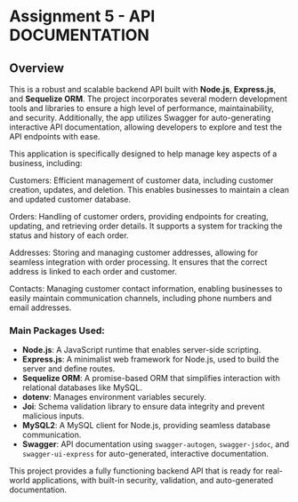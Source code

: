 # Assignment 5 - API DOCUMENTATION

## Overview

This is a robust and scalable backend API built with **Node.js**, **Express.js**, and **Sequelize ORM**. The project incorporates several modern development tools and libraries to ensure a high level of performance, maintainability, and security. Additionally, the app utilizes Swagger for auto-generating interactive API documentation, allowing developers to explore and test the API endpoints with ease.

This application is specifically designed to help manage key aspects of a business, including:

Customers: Efficient management of customer data, including customer creation, updates, and deletion. This enables businesses to maintain a clean and updated customer database.

Orders: Handling of customer orders, providing endpoints for creating, updating, and retrieving order details. It supports a system for tracking the status and history of each order.

Addresses: Storing and managing customer addresses, allowing for seamless integration with order processing. It ensures that the correct address is linked to each order and customer.

Contacts: Managing customer contact information, enabling businesses to easily maintain communication channels, including phone numbers and email addresses.

### Main Packages Used:

- **Node.js**: A JavaScript runtime that enables server-side scripting.
- **Express.js**: A minimalist web framework for Node.js, used to build the server and define routes.
- **Sequelize ORM**: A promise-based ORM that simplifies interaction with relational databases like MySQL.
- **dotenv**: Manages environment variables securely.
- **Joi**: Schema validation library to ensure data integrity and prevent malicious inputs.
- **MySQL2**: A MySQL client for Node.js, providing seamless database communication.
- **Swagger**: API documentation using `swagger-autogen`, `swagger-jsdoc`, and `swagger-ui-express` for auto-generated, interactive documentation.

This project provides a fully functioning backend API that is ready for real-world applications, with built-in security, validation, and auto-generated documentation.
